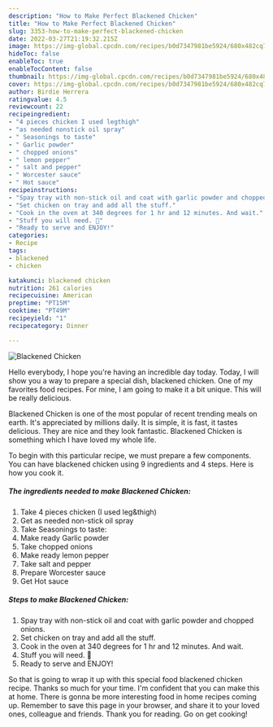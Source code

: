 ```yaml
---
description: "How to Make Perfect Blackened Chicken"
title: "How to Make Perfect Blackened Chicken"
slug: 3353-how-to-make-perfect-blackened-chicken
date: 2022-03-27T21:19:32.215Z
image: https://img-global.cpcdn.com/recipes/b0d7347981be5924/680x482cq70/blackened-chicken-recipe-main-photo.jpg
hideToc: false
enableToc: true
enableTocContent: false
thumbnail: https://img-global.cpcdn.com/recipes/b0d7347981be5924/680x482cq70/blackened-chicken-recipe-main-photo.jpg
cover: https://img-global.cpcdn.com/recipes/b0d7347981be5924/680x482cq70/blackened-chicken-recipe-main-photo.jpg
author: Birdie Herrera
ratingvalue: 4.5
reviewcount: 22
recipeingredient:
- "4 pieces chicken I used legthigh"
- "as needed nonstick oil spray"
- " Seasonings to taste"
- " Garlic powder"
- " chopped onions"
- " lemon pepper"
- " salt and pepper"
- " Worcester sauce"
- " Hot sauce"
recipeinstructions:
- "Spay tray with non-stick oil and coat with garlic powder and chopped onions."
- "Set chicken on tray and add all the stuff."
- "Cook in the oven at 340 degrees for 1 hr and 12 minutes. And wait."
- "Stuff you will need. 🙂"
- "Ready to serve and ENJOY!"
categories:
- Recipe
tags:
- blackened
- chicken

katakunci: blackened chicken 
nutrition: 261 calories
recipecuisine: American
preptime: "PT15M"
cooktime: "PT49M"
recipeyield: "1"
recipecategory: Dinner

---
```



![Blackened Chicken](https://img-global.cpcdn.com/recipes/b0d7347981be5924/680x482cq70/blackened-chicken-recipe-main-photo.jpg)

Hello everybody, I hope you're having an incredible day today. Today, I will show you a way to prepare a special dish, blackened chicken. One of my favorites food recipes. For mine, I am going to make it a bit unique. This will be really delicious.

Blackened Chicken is one of the most popular of recent trending meals on earth. It's appreciated by millions daily. It is simple, it is fast, it tastes delicious. They are nice and they look fantastic. Blackened Chicken is something which I have loved my whole life.




To begin with this particular recipe, we must prepare a few components. You can have blackened chicken using 9 ingredients and 4 steps. Here is how you cook it.

<!--inarticleads1-->

##### The ingredients needed to make Blackened Chicken:

1. Take 4 pieces chicken (I used leg&amp;thigh)
1. Get as needed non-stick oil spray
1. Take  Seasonings to taste:
1. Make ready  Garlic powder
1. Take  chopped onions
1. Make ready  lemon pepper
1. Take  salt and pepper
1. Prepare  Worcester sauce
1. Get  Hot sauce




<!--inarticleads2-->

##### Steps to make Blackened Chicken:

1. Spay tray with non-stick oil and coat with garlic powder and chopped onions.
1. Set chicken on tray and add all the stuff.
1. Cook in the oven at 340 degrees for 1 hr and 12 minutes. And wait.
1. Stuff you will need. 🙂
1. Ready to serve and ENJOY!



So that is going to wrap it up with this special food blackened chicken recipe. Thanks so much for your time. I'm confident that you can make this at home. There is gonna be more interesting food in home recipes coming up. Remember to save this page in your browser, and share it to your loved ones, colleague and friends. Thank you for reading. Go on get cooking!
